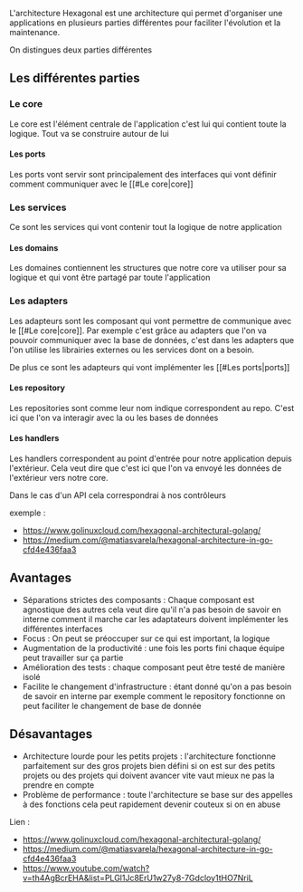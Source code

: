 L'architecture Hexagonal est une architecture qui permet d'organiser une applications en plusieurs parties différentes pour faciliter l'évolution et la maintenance. 

On distingues deux parties différentes

## Les différentes parties

### Le core

Le core est l'élément centrale de l'application c'est lui qui contient toute la logique. Tout va se construire autour de lui

#### Les ports

Les ports vont servir sont principalement des interfaces qui vont définir comment communiquer avec le [[#Le core|core]]

### Les services
Ce sont les services qui vont contenir tout la logique de notre application

#### Les domains

Les domaines contiennent les structures que notre core va utiliser pour sa logique et qui vont être partagé par toute l'application

### Les adapters

Les adapteurs sont les composant qui vont permettre de communique avec le [[#Le core|core]]. Par exemple c'est grâce au adapters que l'on va pouvoir communiquer avec la base de données, c'est dans les adapters que l'on utilise les librairies externes ou les services dont on a besoin.

De plus ce sont les adapteurs qui vont implémenter les [[#Les ports|ports]]

#### Les repository

Les repositories sont comme leur nom indique correspondent au repo. C'est ici que l'on va interagir avec la ou les bases de données

#### Les handlers

Les handlers correspondent au point d'entrée pour notre application depuis l'extérieur. Cela veut dire que c'est ici que l'on va envoyé les données de l'extérieur vers notre core.

Dans le cas d'un API cela correspondrai à nos contrôleurs

exemple : 
- https://www.golinuxcloud.com/hexagonal-architectural-golang/
- https://medium.com/@matiasvarela/hexagonal-architecture-in-go-cfd4e436faa3

## Avantages

- Séparations strictes des composants : Chaque composant est agnostique des autres cela veut dire qu'il n'a pas besoin de savoir en interne comment il marche car les adaptateurs doivent implémenter les différentes interfaces
- Focus : On peut se préoccuper sur ce qui est important, la logique
- Augmentation de la productivité : une fois les ports fini chaque équipe peut travailler sur ça partie
- Amélioration des tests : chaque composant peut être testé de manière isolé
- Facilite le changement d'infrastructure : étant donné qu'on a pas besoin de savoir en interne par exemple comment le repository fonctionne on peut faciliter le changement de base de donnée

## Désavantages

- Architecture lourde pour les petits projets : l'architecture fonctionne parfaitement sur des gros projets bien défini si on est sur des petits projets ou des projets qui doivent avancer vite vaut mieux ne pas la prendre en compte
- Problème de performance : toute l'architecture se base sur des appelles à des fonctions cela peut rapidement devenir couteux si on en abuse

Lien : 
- https://www.golinuxcloud.com/hexagonal-architectural-golang/
- https://medium.com/@matiasvarela/hexagonal-architecture-in-go-cfd4e436faa3
- https://www.youtube.com/watch?v=th4AgBcrEHA&list=PLGl1Jc8ErU1w27y8-7Gdcloy1tHO7NriL


